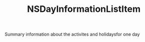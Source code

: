 ﻿---
uid: crmscript_ref_NSDayInformationListItem
title: NSDayInformationListItem
intellisense: Void.NSDayInformationListItem
keywords: NSDayInformationListItem
so.topic: reference
---

Summary information about the activites and holidaysfor one day
